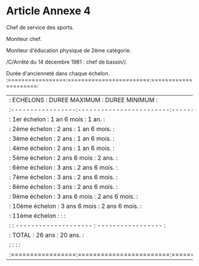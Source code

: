 # Article Annexe 4

Chef de service des sports.

Moniteur chef.

Moniteur d'éducation physique de 2ème catégorie.

/C/Arrêté du 14 décembre 1981 : chef de bassin//.

Durée d'ancienneté dans chaque échelon. :=================:========================:=====================:

<table>
<tr>
<td> :   ECHELONS      :    DUREE MAXIMUM       :    DUREE MINIMUM    :</td>
</tr>
<tr>
<td> :-----------------:------------------------:---------------------:</td>
</tr>
<tr>
<td> :  1er échelon    :         1 an 6 mois    :       1 an.         :</td>
</tr>
<tr>
<td> :  2ème échelon   :         2 ans          :       1 an 6 mois.  :</td>
</tr>
<tr>
<td> :  3ème échelon   :         2 ans          :       1 an 6 mois.  :</td>
</tr>
<tr>
<td> :  4ème échelon   :         2 ans          :       1 an 6 mois.  :</td>
</tr>
<tr>
<td> :  5ème échelon   :         2 ans 6 mois   :       2 ans.        :</td>
</tr>
<tr>
<td> :  6ème échelon   :         3 ans          :       2 ans 6 mois. :</td>
</tr>
<tr>
<td> :  7ème échelon   :         3 ans          :       2 ans 6 mois. :</td>
</tr>
<tr>
<td> :  8ème échelon   :         3 ans          :       2 ans 6 mois. :</td>
</tr>
<tr>
<td> :  9ème échelon   :         3 ans 6 mois   :       2 ans 6 mois. :</td>
</tr>
<tr>
<td> : 10ème échelon   :         3 ans 6 mois   :       2 ans 6 mois. :</td>
</tr>
<tr>
<td> : 11ème échelon   :                        :                     :</td>
</tr>
<tr>
<td> :                 :  --------------------  :  -----------------  :</td>
</tr>
<tr>
<td> :      TOTAL      :        26 ans          :      20 ans.        :</td>
</tr>
<tr>
<td> :                 :                        :                     :</td>
</tr>
<tr>
<td> :=================:========================:=====================:</td>
</tr>
</table>
